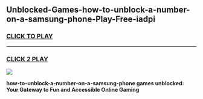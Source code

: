 
## Unblocked-Games-how-to-unblock-a-number-on-a-samsung-phone-Play-Free-iadpi
<h3>
<a href="https://premium76.site?title=how-to-unblock-a-number-on-a-samsung-phone&ref=18A1">CLICK TO PLAY</a></h3>
<hr>

<h3>
<a href="https://premium76.site?title=how-to-unblock-a-number-on-a-samsung-phone&ref=18A1">CLICK 2 PLAY</a>
  
</h3>

<a href="https://premium76.site?title=how-to-unblock-a-number-on-a-samsung-phone&ref=18A1"><img src="https://clearcache.store/games.png"></a>


**how-to-unblock-a-number-on-a-samsung-phone games unblocked: Your Gateway to Fun and Accessible Online Gaming**
